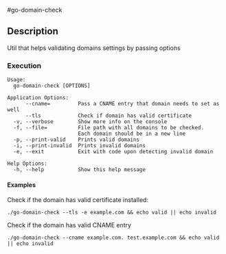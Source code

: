 #go-domain-check

## Description

Util that helps validating domains settings by passing options

### Execution

```
Usage:
  go-domain-check [OPTIONS]

Application Options:
      --cname=         Pass a CNAME entry that domain needs to set as well
      --tls            Check if domain has valid certificate
  -v, --verbose        Show more info on the console
  -f, --file=          File path with all domains to be checked.
                       Each domain should be in a new line
  -p, --print-valid    Prints valid domains
  -i, --print-invalid  Prints invalid domains
  -e, --exit           Exit with code upon detecting invalid domain

Help Options:
  -h, --help           Show this help message

```

#### Examples

Check if the domain has valid certificate installed:

`./go-domain-check --tls -e example.com && echo valid || echo invalid`

Check if the domain has valid CNAME entry

`./go-domain-check --cname example.com. test.example.com && echo valid || echo invalid`
